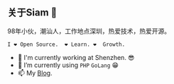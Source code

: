 
## 关于Siam 👋

98年小伙，潮汕人，工作地点深圳，热爱技术，热爱开源。

`I ❤ Open Source.  ❤ Learn. ❤  Growth.`

- 🌈 I'm currently working at Shenzhen. 😎
- 🤔 I’m currently using `PHP` `GoLang` 😁
- 📫 My [Blog](https://xuanyanwow.github.io/). 
